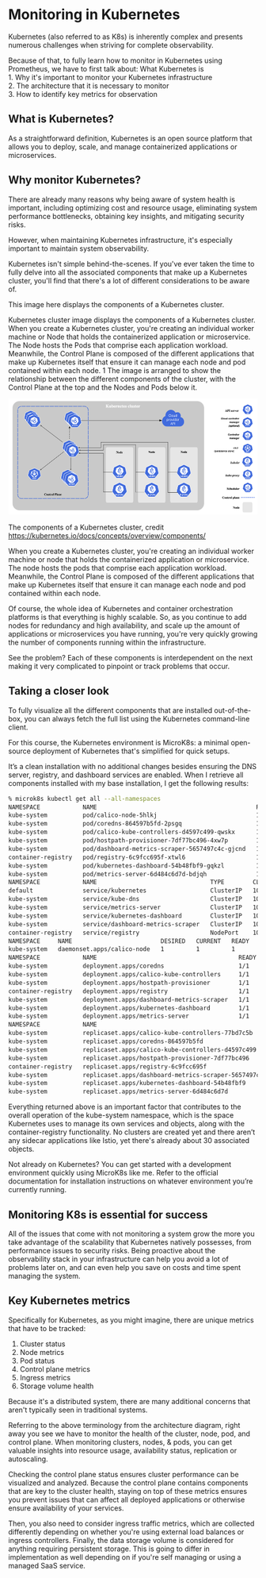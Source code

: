 # Monitoring in Kubernetes

Kubernetes (also referred to as K8s) is inherently complex and presents numerous challenges when striving for complete observability.

Because of that, to fully learn how to monitor in Kubernetes using Prometheus, we have to first talk about:
What Kubernetes is
<br>1. Why it's important to monitor your Kubernetes infrastructure
<br>2. The architecture that it is necessary to monitor
<br>3. How to identify key metrics for observation
 
## What is Kubernetes?
As a straightforward definition, Kubernetes is an open source platform that allows you to deploy, scale, and manage containerized applications or microservices.

## Why monitor Kubernetes?
There are already many reasons why being aware of system health is important, including optimizing cost and resource usage, eliminating system performance bottlenecks, obtaining key insights, and mitigating security risks. 

However, when maintaining Kubernetes infrastructure, it's especially important to maintain system observability.

Kubernetes isn't simple behind-the-scenes. If you've ever taken the time to fully delve into all the associated components that make up a Kubernetes cluster, you'll find that there's a lot of different considerations to be aware of.

This image here displays the components of a Kubernetes cluster. 

 

Kubernetes cluster image displays the components of a Kubernetes cluster. When you create a Kubernetes cluster, you're creating an individual worker machine or Node that holds the containerized application or microservice. The Node hosts the Pods that comprise each application workload. Meanwhile, the Control Plane is composed of the different applications that make up Kubernetes itself that ensure it can manage each node and pod contained within each node. 1 The image is arranged to show the relationship between the different components of the cluster, with the Control Plane at the top and the Nodes and Pods below it. 

![K8S Architecture](https://github.com/vamsikrishna2049/Kubernetes/blob/2f88ce67a99a91076fafc2dba9e15ea04700bafc/K8S%20Monitoring/K8S%20Architecture.png)


The components of a Kubernetes cluster, credit https://kubernetes.io/docs/concepts/overview/components/

When you create a Kubernetes cluster, you're creating an individual worker machine or node that holds the containerized application or microservice. The node hosts the pods that comprise each application workload. Meanwhile, the Control Plane is composed of the different applications that make up Kubernetes itself that ensure it can manage each node and pod contained within each node.

Of course, the whole idea of Kubernetes and container orchestration platforms is that everything is highly scalable. So, as you continue to add nodes for redundancy and high availability, and scale up the amount of applications or microservices you have running, you're very quickly growing the number of components running within the infrastructure. 

See the problem? Each of these components is interdependent on the next making it very complicated to pinpoint or track problems that occur. 

 
## Taking a closer look
To fully visualize all the different components that are installed out-of-the-box, you can always fetch the full list using the Kubernetes command-line client.

For this course, the Kubernetes environment is MicroK8s: a minimal open-source deployment of Kubernetes that's simplified for quick setups. 

It’s a clean installation with no additional changes besides ensuring the DNS server, registry, and dashboard services are enabled. When I retrieve all components installed with my base installation, I get the following results:

 
```bash
% microk8s kubectl get all --all-namespaces
NAMESPACE            NAME                                             READY   STATUS    RESTARTS      AGE
kube-system          pod/calico-node-5hlkj                            1/1     Running   3 (21d ago)   41d
kube-system          pod/coredns-864597b5fd-2psgq                     1/1     Running   4 (21d ago)   57d
kube-system          pod/calico-kube-controllers-d4597c499-qwskx      1/1     Running   3 (21d ago)   41d
kube-system          pod/hostpath-provisioner-7df77bc496-4xw7p        1/1     Running   4 (21d ago)   57d
kube-system          pod/dashboard-metrics-scraper-5657497c4c-gjcnd   1/1     Running   4 (21d ago)   57d
container-registry   pod/registry-6c9fcc695f-xtwl6                    1/1     Running   4 (21d ago)   57d
kube-system          pod/kubernetes-dashboard-54b48fbf9-gqkzl         1/1     Running   4 (21d ago)   57d
kube-system          pod/metrics-server-6d484c6d7d-bdjqh              1/1     Running   4 (21d ago)   57d
NAMESPACE            NAME                                TYPE        CLUSTER-IP       EXTERNAL-IP   PORT(S)                  AGE
default              service/kubernetes                  ClusterIP   10.152.183.1     <none>        443/TCP                  57d
kube-system          service/kube-dns                    ClusterIP   10.152.183.10    <none>        53/UDP,53/TCP,9153/TCP   57d
kube-system          service/metrics-server              ClusterIP   10.152.183.246   <none>        443/TCP                  57d
kube-system          service/kubernetes-dashboard        ClusterIP   10.152.183.202   <none>        443/TCP                  57d
kube-system          service/dashboard-metrics-scraper   ClusterIP   10.152.183.230   <none>        8000/TCP                 57d
container-registry   service/registry                    NodePort    10.152.183.193   <none>        5000:32000/TCP           57d
NAMESPACE     NAME                         DESIRED   CURRENT   READY   UP-TO-DATE   AVAILABLE   NODE SELECTOR            AGE
kube-system   daemonset.apps/calico-node   1         1         1       1            1           kubernetes.io/os=linux   57d
NAMESPACE            NAME                                        READY   UP-TO-DATE   AVAILABLE   AGE
kube-system          deployment.apps/coredns                     1/1     1            1           57d
kube-system          deployment.apps/calico-kube-controllers     1/1     1            1           57d
kube-system          deployment.apps/hostpath-provisioner        1/1     1            1           57d
container-registry   deployment.apps/registry                    1/1     1            1           57d
kube-system          deployment.apps/dashboard-metrics-scraper   1/1     1            1           57d
kube-system          deployment.apps/kubernetes-dashboard        1/1     1            1           57d
kube-system          deployment.apps/metrics-server              1/1     1            1           57d
NAMESPACE            NAME                                                   DESIRED   CURRENT   READY   AGE
kube-system          replicaset.apps/calico-kube-controllers-77bd7c5b       0         0         0       57d
kube-system          replicaset.apps/coredns-864597b5fd                     1         1         1       57d
kube-system          replicaset.apps/calico-kube-controllers-d4597c499      1         1         1       41d
kube-system          replicaset.apps/hostpath-provisioner-7df77bc496        1         1         1       57d
container-registry   replicaset.apps/registry-6c9fcc695f                    1         1         1       57d
kube-system          replicaset.apps/dashboard-metrics-scraper-5657497c4c   1         1         1       57d
kube-system          replicaset.apps/kubernetes-dashboard-54b48fbf9         1         1         1       57d
kube-system          replicaset.apps/metrics-server-6d484c6d7d              1         1         1       57d
```

Everything returned above is an important factor that contributes to the overall operation of the kube-system namespace, which is the space Kubernetes uses to manage its own services and objects, along with the container-registry functionality. No clusters are created yet and there aren’t any sidecar applications like Istio, yet there's already about 30 associated objects. 

Not already on Kubernetes? You can get started with a development environment quickly using MicroK8s like me. Refer to the official documentation for installation instructions on whatever environment you’re currently running.

 
## Monitoring K8s is essential for success
All of the issues that come with not monitoring a system grow the more you take advantage of the scalability that Kubernetes natively possesses, from performance issues to security risks. Being proactive about the observability stack in your infrastructure can help you avoid a lot of problems later on, and can even help you save on costs and time spent managing the system.

## Key Kubernetes metrics
Specifically for Kubernetes, as you might imagine, there are unique metrics that have to be tracked:

1. Cluster status
2. Node metrics
3. Pod status
4. Control plane metrics
5. Ingress metrics
6. Storage volume health
 
Because it's a distributed system, there are many additional concerns that aren't typically seen in traditional systems.

Referring to the above terminology from the architecture diagram, right away you see we have to monitor the health of the cluster, node, pod, and control plane. When monitoring clusters, nodes, & pods, you can get valuable insights into resource usage, availability status, replication or autoscaling. 

Checking the control plane status ensures cluster performance can be visualized and analyzed. Because the control plane contains components that are key to the cluster health, staying on top of these metrics ensures you prevent issues that can affect all deployed applications or otherwise ensure availability of your services.

Then, you also need to consider ingress traffic metrics, which are collected differently depending on whether you're using external load balances or ingress controllers. Finally, the data storage volume is considered for anything requiring persistent storage. This is going to differ in implementation as well depending on if you're self managing or using a managed SaaS service.
